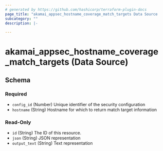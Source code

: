 ```yaml
---
# generated by https://github.com/hashicorp/terraform-plugin-docs
page_title: "akamai_appsec_hostname_coverage_match_targets Data Source - akamai"
subcategory: ""
description: |-
  
---
```


# akamai_appsec_hostname_coverage_match_targets (Data Source)





<!-- schema generated by tfplugindocs -->
## Schema

### Required

- `config_id` (Number) Unique identifier of the security configuration
- `hostname` (String) Hostname for which to return match target information

### Read-Only

- `id` (String) The ID of this resource.
- `json` (String) JSON representation
- `output_text` (String) Text representation
